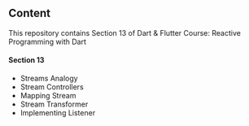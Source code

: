 ## Content

This repository contains Section 13 of Dart & Flutter Course: Reactive Programming with Dart

#### Section 13
- Streams Analogy
- Stream Controllers
- Mapping Stream
- Stream Transformer
- Implementing Listener
